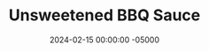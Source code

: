 ---
layout: post
title:  "Unsweetened BBQ Sauce"
date:   2024-02-15 00:00:00 -05000
categories: 
- Recipes
- Sauces, etc.
permalink: /recipes/bbq-sauce
image: /assets/Food/Spreads, Sauces, Toppings/BBQ/bbq.jpg
ing: bbq-ing
facts: bbq-facts
Prep: 5
Rest: 
Cook: 60
Source1: 
Source2: 
Description: Most commercial BBQ sauces are loaded with high fructose corn syrup, making them insanely sweet and super bad for you. I prefer to keep mine fully unsweetened, but for a sweeter taste, you can add a little of any sweetener you desire.
Instructions: 
- Add all ingredients to a medium saucepan over medium low heat. For some mild sweetness, optionally add some sugar free syrup. Let simmer for about an hour (covered), then transfer to an airtight container in the fridge
---